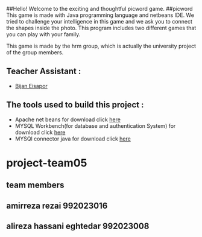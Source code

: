 
##Hello!
Welcome to the exciting and thoughtful picword game.
##picword
This game is made with Java programming language and netbeans IDE.
We tried to challenge your intelligence in this game and we ask you to connect the shapes inside the photo.
This program includes two different games that you can play with your family.

This game is made by the hrm group, which is actually the university project of the group members.

## Teacher Assistant :
+ [Bijan Eisapor](https://github.com/BijanKHU)

## The tools used to build this project :
+ Apache net beans  for download click [here](https://netbeans.apache.org/download/index.html)
+ MYSQL Workbench(for database and authentication System) for download click [here](https://dev.mysql.com/downloads/workbench/)
+ MYSQl connector java for download click [here](https://search.maven.org/artifact/mysql/mysql-connector-java/8.0.24/jar)



# project-team05

team members 
---
## amirreza rezai 992023016
## alireza hassani eghtedar 992023008
